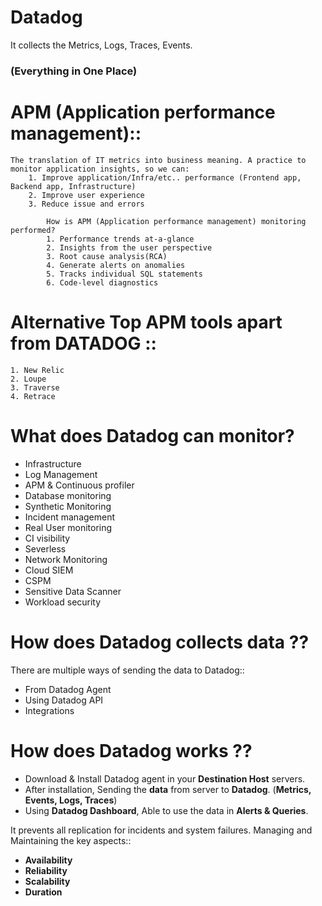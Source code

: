 # Datadog
It collects the Metrics, Logs, Traces, Events. 
### (Everything in One Place)

#   APM (Application performance management):: 
    The translation of IT metrics into business meaning. A practice to monitor application insights, so we can:
        1. Improve application/Infra/etc.. performance (Frontend app, Backend app, Infrastructure)
        2. Improve user experience
        3. Reduce issue and errors

            How is APM (Application performance management) monitoring performed?
            1. Performance trends at-a-glance
            2. Insights from the user perspective
            3. Root cause analysis(RCA)
            4. Generate alerts on anomalies
            5. Tracks individual SQL statements
            6. Code-level diagnostics
        
# Alternative Top APM tools apart from DATADOG ::
    1. New Relic
    2. Loupe
    3. Traverse
    4. Retrace

# What does Datadog can monitor?
* Infrastructure
* Log Management
* APM & Continuous profiler
* Database monitoring
* Synthetic Monitoring
* Incident management
* Real User monitoring
* CI visibility
* Severless
* Network Monitoring
* Cloud SIEM
* CSPM
* Sensitive Data Scanner
* Workload security

# How does Datadog collects data ??
There are multiple ways of sending the data to Datadog::
* From Datadog Agent
* Using Datadog API
* Integrations

# How does Datadog works ??

* Download & Install Datadog agent in your **Destination Host** servers.
* After installation, Sending the **data** from server to **Datadog**. (**Metrics, Events, Logs, Traces**)
* Using **Datadog Dashboard**, Able to use the data in **Alerts & Queries**.

It prevents all replication for incidents and system failures. Managing and Maintaining the key aspects::
* **Availability**
* **Reliability**
* **Scalability**
* **Duration**

        
